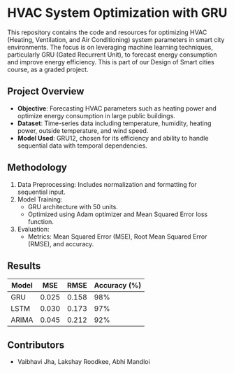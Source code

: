 # HVAC System Optimization with GRU

This repository contains the code and resources for optimizing HVAC (Heating, Ventilation, and Air Conditioning) system parameters in smart city environments. The focus is on leveraging machine learning techniques, particularly GRU (Gated Recurrent Unit), to forecast energy consumption and improve energy efficiency. This is part of our Design of Smart cities course, as a graded project.

## Project Overview

- **Objective**: Forecasting HVAC parameters such as heating power and optimize energy consumption in large public buildings.
- **Dataset**: Time-series data including temperature, humidity, heating power, outside temperature, and wind speed.
- **Model Used**: GRU12, chosen for its efficiency and ability to handle sequential data with temporal dependencies.

## Methodology

1. Data Preprocessing: Includes normalization and formatting for sequential input.
2. Model Training:
   - GRU architecture with 50 units.
   - Optimized using Adam optimizer and Mean Squared Error loss function.
3. Evaluation:
   - Metrics: Mean Squared Error (MSE), Root Mean Squared Error (RMSE), and accuracy.

## Results

| **Model** | **MSE** | **RMSE** | **Accuracy (%)** |
|-----------|---------|----------|------------------|
| GRU       | 0.025   | 0.158    | 98%              |
| LSTM      | 0.030   | 0.173    | 97%              |
| ARIMA     | 0.045   | 0.212    | 92%              |


## Contributors

 - Vaibhavi Jha, Lakshay Roodkee, Abhi Mandloi
